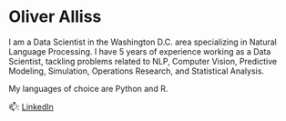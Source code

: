 # Oliver Alliss

I am a Data Scientist in the Washington D.C. area specializing in Natural Language Processing. I have 5 years of experience working as a Data Scientist, tackling problems related to NLP, Computer Vision, Predictive Modeling, Simulation, Operations Research, and Statistical Analysis.

My languages of choice are Python and R.


📫: [LinkedIn](https://www.linkedin.com/in/oliver-alliss-168063136)
